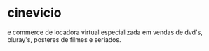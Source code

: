 # cinevicio
 e commerce de locadora virtual especializada em vendas de dvd's, bluray's, posteres de filmes e seriados.
